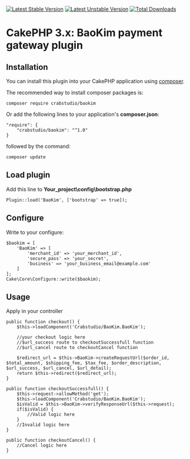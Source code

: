 [![Latest Stable Version](https://poser.pugx.org/crabstudio/baokim/version)](https://packagist.org/packages/crabstudio/baokim) [![Latest Unstable Version](https://poser.pugx.org/crabstudio/baokim/v/unstable)](//packagist.org/packages/crabstudio/baokim) [![Total Downloads](https://poser.pugx.org/crabstudio/baokim/downloads)](https://packagist.org/packages/crabstudio/baokim)
# CakePHP 3.x: BaoKim payment gateway plugin

## Installation

You can install this plugin into your CakePHP application using [composer](http://getcomposer.org).

The recommended way to install composer packages is:

```
composer require crabstudio/baokim
```
Or add the following lines to your application's **composer.json**:

```
"require": {
    "crabstudio/baokim": "^1.0"
}
```
followed by the command:

```
composer update
```

## Load plugin

Add this line to **Your_project\config\bootstrap.php**
```
Plugin::load('BaoKim', ['bootstrap' => true]);
```

## Configure

Write to your configure:
```
$baokim = [
    'BaoKim' => [
        'merchant_id' => 'your_merchant_id',
        'secure_pass' => 'your_secret',
        'business' => 'your_business_email@example.com'
    ]
];
Cake\Core\Configure::write($baokim);
```

## Usage

Apply in your controller
```
public function checkout() {
	$this->loadComponent('Crabstudio/BaoKim.BaoKim');
	
	//your checkout logic here
	//$url_success route to checkoutSuccessfull function
	//$url_cancel route to checkoutCancel function

	$redirect_url = $this->BaoKim->createRequestUrl($order_id, $total_amount, $shipping_fee, $tax_fee, $order_description, $url_success, $url_cancel, $url_detail);
	return $this->redirect($redirect_url);
}

public function checkoutSuccessfull() {
	$this->request->allowMethod('get');
	$this->loadComponent('Crabstudio/BaoKim.BaoKim');
	$isValid = $this->BaoKim->verifyResponseUrl($this->request);
	if($isValid) {
		//Valid logic here
	}
	//Invalid logic here
}

public function checkoutCancel() {
	//Cancel logic here
}
```
